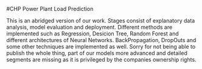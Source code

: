 #CHP Power Plant Load Prediction

This is an abridged version of our work. Stages consist of explanatory data analysis, model evaluation and deployment. Different methods are implemented such as Regression, Desicion Tree, Random Forest and different architectures of Neural Networks. BackPropagation, DropOuts and some other techniques are implemented as well. Sorry for not being able to publish the whole thing, part of our models more advanced and detailed segments are missing as it is privileged by the companies ownership rights.
